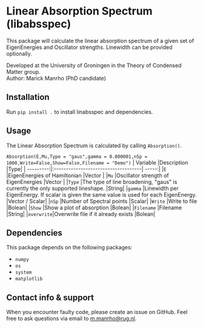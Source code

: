# Linear Absorption Spectrum (libabsspec)

This package will calculate the linear absorption spectrum of a given set of EigenEnergies and Oscillator strengths. Linewidth can be provided optionally.

Developed at the University of Groningen in the Theory of Condensed Matter group.\
Author: Marick Manrho (PhD candidate)

## Installation

Run `pip install .` to install linabsspec and dependencies.

## Usage

The Linear Absorption Spectrum is calculated by calling `Absorption()`.

`Absorption(E,Mu,Type = "gaus",gamma = 0.000001,nSp = 1000,Write=False,Show=False,Filename = "Demo")`
| Variable  |Description                          |Type|
| ---------:|:------------------------------------| -----:|
|`E`        |EigenEnergies of Hamiltonian         |Vector |
|`Mu`       |Oscillator strength of EigenEnergies |Vector |
|`Type`     |The type of line broadening, "gaus" is currently the only supported lineshape.                                        |String|
|`gamma`    |Linewidth per EigenEnergy. If scalar is given the same value is used for each EigenEnergy.                                      |Vector / Scalar|
|`nSp`      |Number of Spectral points            |Scalar|
|`Write`    |Write to file                        |Bolean|
|`Show`     |Show a plot of absorption            |Bolean|
|`Filename` |Filename                             |String|
|`overwrite`|Overwrite file if it already exists  |Bolean|

## Dependencies

This package depends on the following packages:
- `numpy`
- `os`
- `system`
- `matplotlib`

## Contact info & support

When you encounter faulty code, please create an issue on GitHub. Feel free to ask questions via email to m.manrho@rug.nl.
